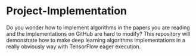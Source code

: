 # Project-Implementation

Do you wonder how to implement algorithms in the papers you are reading and the implementations on GitHub are hard to modify? This repository will demonstrate how to make deep learning algorithms implementations in a really obviously way with TensorFlow eager execution.
